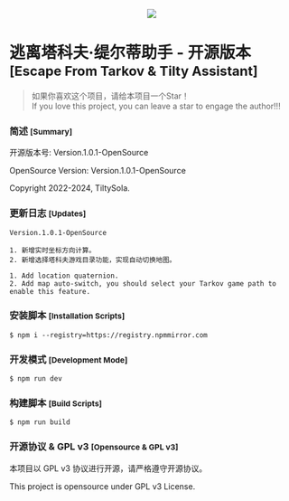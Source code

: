 <p align="center">
  <a href="https://github.com/tiltysola/tarkov-tilty-frontend-opensource" alt="GitHub Repo stars">
    <img src="https://img.shields.io/github/stars/tiltysola/tarkov-tilty-frontend-opensource" />
  </a>
</p>

# 逃离塔科夫·缇尔蒂助手 - 开源版本 <small>[Escape From Tarkov & Tilty Assistant]</small>

> 如果你喜欢这个项目，请给本项目一个Star！  
> If you love this project, you can leave a star to engage the author!!!  

### 简述 <small>[Summary]</small>

开源版本号: Version.1.0.1-OpenSource

OpenSource Version: Version.1.0.1-OpenSource

Copyright 2022-2024, TiltySola.

### 更新日志 <small>[Updates]</small>

```
Version.1.0.1-OpenSource

1. 新增实时坐标方向计算。
2. 新增选择塔科夫游戏目录功能，实现自动切换地图。

1. Add location quaternion.
2. Add map auto-switch, you should select your Tarkov game path to enable this feature.
```

### 安装脚本 <small>[Installation Scripts]</small>

```
$ npm i --registry=https://registry.npmmirror.com
```

### 开发模式 <small>[Development Mode]</small>

```
$ npm run dev
```

### 构建脚本 <small>[Build Scripts]</small>

```
$ npm run build
```

### 开源协议 & GPL v3 <small>[Opensource & GPL v3]</small>

本项目以 GPL v3 协议进行开源，请严格遵守开源协议。

This project is opensource under GPL v3 License.

